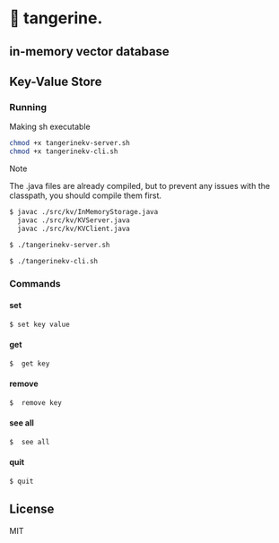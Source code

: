 # 🍊 tangerine.
## in-memory vector database

## Key-Value Store
### Running

Making sh executable
```bash
chmod +x tangerinekv-server.sh
chmod +x tangerinekv-cli.sh
```

> [!NOTE]
> The .java files are already compiled, but to prevent any issues with the classpath, you should compile them first.

```bash
$ javac ./src/kv/InMemoryStorage.java
  javac ./src/kv/KVServer.java
  javac ./src/kv/KVClient.java

```

```bash
$ ./tangerinekv-server.sh
```

```bash
$ ./tangerinekv-cli.sh
```

### Commands
#### set

```bash
$ set key value
```

#### get

```bash
$  get key
```

#### remove

```bash
$  remove key
```

#### see all

```bash
$  see all
```

#### quit

```bash
$ quit
```

## License

MIT